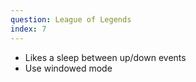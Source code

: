 ```yaml
---
question: League of Legends
index: 7
---
```


- Likes a sleep between up/down events
- Use windowed mode
